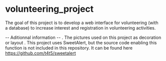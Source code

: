 # volunteering_project

The goal of this project is to develop a web interface for volunteering (with a database) to increase interest and registration in volunteering activities.

-- Aditionnal information --
  . The pictures used on this project as decoration or layout
  . This project uses SweetAlert, but the source code enabling this function is not included in this repository. It can be found here https://github.com/t4t5/sweetalert
